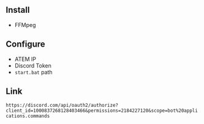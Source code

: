 ## Install
- FFMpeg

## Configure
- ATEM IP
- Discord Token
- `start.bat` path

## Link
`https://discord.com/api/oauth2/authorize?client_id=1000837268128403466&permissions=2184227120&scope=bot%20applications.commands`